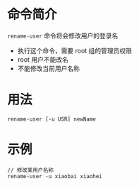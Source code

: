 # 命令简介 

`rename-user` 命令将会修改用户的登录名
    
 - 执行这个命令，需要 root 组的管理员权限
 - root 用户不能改名
 - 不能修改当前用户名称

# 用法

    rename-user [-u USR] newName

# 示例

    // 修改某用户名称
    rename-user -u xiaobai xiaohei

